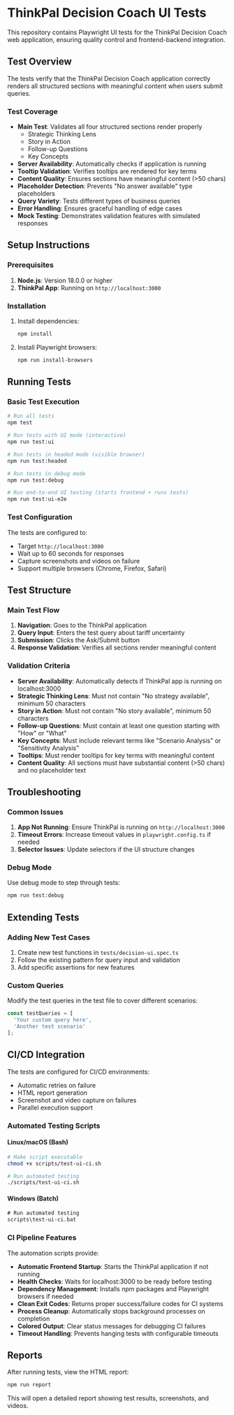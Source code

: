 # ThinkPal Decision Coach UI Tests

This repository contains Playwright UI tests for the ThinkPal Decision Coach web application, ensuring quality control and frontend-backend integration.

## Test Overview

The tests verify that the ThinkPal Decision Coach application correctly renders all structured sections with meaningful content when users submit queries.

### Test Coverage

- **Main Test**: Validates all four structured sections render properly
  - Strategic Thinking Lens
  - Story in Action  
  - Follow-up Questions
  - Key Concepts
- **Server Availability**: Automatically checks if application is running
- **Tooltip Validation**: Verifies tooltips are rendered for key terms
- **Content Quality**: Ensures sections have meaningful content (>50 chars)
- **Placeholder Detection**: Prevents "No answer available" type placeholders
- **Query Variety**: Tests different types of business queries
- **Error Handling**: Ensures graceful handling of edge cases
- **Mock Testing**: Demonstrates validation features with simulated responses

## Setup Instructions

### Prerequisites

1. **Node.js**: Version 18.0.0 or higher
2. **ThinkPal App**: Running on `http://localhost:3000`

### Installation

1. Install dependencies:
   ```bash
   npm install
   ```

2. Install Playwright browsers:
   ```bash
   npm run install-browsers
   ```

## Running Tests

### Basic Test Execution

```bash
# Run all tests
npm test

# Run tests with UI mode (interactive)
npm run test:ui

# Run tests in headed mode (visible browser)
npm run test:headed

# Run tests in debug mode
npm run test:debug

# Run end-to-end UI testing (starts frontend + runs tests)
npm run test:ui-e2e
```

### Test Configuration

The tests are configured to:
- Target `http://localhost:3000`
- Wait up to 60 seconds for responses
- Capture screenshots and videos on failure
- Support multiple browsers (Chrome, Firefox, Safari)

## Test Structure

### Main Test Flow

1. **Navigation**: Goes to the ThinkPal application
2. **Query Input**: Enters the test query about tariff uncertainty
3. **Submission**: Clicks the Ask/Submit button
4. **Response Validation**: Verifies all sections render meaningful content

### Validation Criteria

- **Server Availability**: Automatically detects if ThinkPal app is running on localhost:3000
- **Strategic Thinking Lens**: Must not contain "No strategy available", minimum 50 characters
- **Story in Action**: Must not contain "No story available", minimum 50 characters  
- **Follow-up Questions**: Must contain at least one question starting with "How" or "What"
- **Key Concepts**: Must include relevant terms like "Scenario Analysis" or "Sensitivity Analysis"
- **Tooltips**: Must render tooltips for key terms with meaningful content
- **Content Quality**: All sections must have substantial content (>50 chars) and no placeholder text

## Troubleshooting

### Common Issues

1. **App Not Running**: Ensure ThinkPal is running on `http://localhost:3000`
2. **Timeout Errors**: Increase timeout values in `playwright.config.ts` if needed
3. **Selector Issues**: Update selectors if the UI structure changes

### Debug Mode

Use debug mode to step through tests:
```bash
npm run test:debug
```

## Extending Tests

### Adding New Test Cases

1. Create new test functions in `tests/decision-ui.spec.ts`
2. Follow the existing pattern for query input and validation
3. Add specific assertions for new features

### Custom Queries

Modify the test queries in the test file to cover different scenarios:
```typescript
const testQueries = [
  'Your custom query here',
  'Another test scenario'
];
```

## CI/CD Integration

The tests are configured for CI/CD environments:
- Automatic retries on failure
- HTML report generation
- Screenshot and video capture on failures
- Parallel execution support

### Automated Testing Scripts

#### Linux/macOS (Bash)
```bash
# Make script executable
chmod +x scripts/test-ui-ci.sh

# Run automated testing
./scripts/test-ui-ci.sh
```

#### Windows (Batch)
```cmd
# Run automated testing
scripts\test-ui-ci.bat
```

### CI Pipeline Features

The automation scripts provide:
- **Automatic Frontend Startup**: Starts the ThinkPal application if not running
- **Health Checks**: Waits for localhost:3000 to be ready before testing
- **Dependency Management**: Installs npm packages and Playwright browsers if needed
- **Clean Exit Codes**: Returns proper success/failure codes for CI systems
- **Process Cleanup**: Automatically stops background processes on completion
- **Colored Output**: Clear status messages for debugging CI failures
- **Timeout Handling**: Prevents hanging tests with configurable timeouts

## Reports

After running tests, view the HTML report:
```bash
npm run report
```

This will open a detailed report showing test results, screenshots, and videos. 